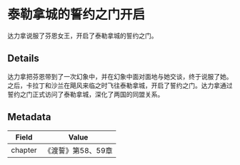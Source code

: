 # 泰勒拿城的誓约之门开启
达力拿说服了芬恩女王，开启了泰勒拿城的誓约之门。

## Details
达力拿把芬恩带到了一次幻象中，并在幻象中面对面地与她交谈，终于说服了她。之后，卡拉丁和沙兰在飓风来临之时飞往泰勒拿城，开启了誓约之门。达力拿通过誓约之门正式访问了泰勒拿城，深化了两国的同盟关系。

## Metadata
| Field | Value |
| ----- | ----- |
| chapter | 《渡誓》第58、59章 |
